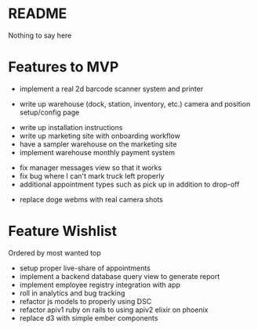 README
======

Nothing to say here

Features to MVP
===============
- implement a real 2d barcode scanner system and printer
+ write up warehouse (dock, station, inventory, etc.) camera and position setup/config page
- write up installation instructions
- write up marketing site with onboarding workflow
- have a sampler warehouse on the marketing site
- implement warehouse monthly payment system
+ fix manager messages view so that it works
+ fix bug where I can't mark truck left properly
+ additional appointment types such as pick up in addition to drop-off
- replace doge webms with real camera shots

Feature Wishlist
================
Ordered by most wanted top

- setup proper live-share of appointments
- implement a backend database query view to generate report
- implement employee registry integration with app
- roll in analytics and bug tracking 
- refactor js models to properly using DSC
- refactor apiv1 ruby on rails to using apiv2 elixir on phoenix
- replace d3 with simple ember components